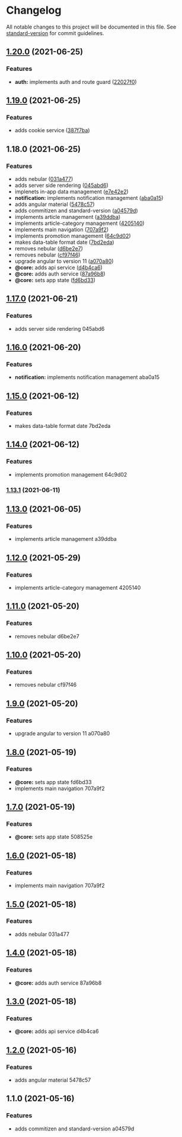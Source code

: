 # Changelog

All notable changes to this project will be documented in this file. See [standard-version](https://github.com/conventional-changelog/standard-version) for commit guidelines.

## [1.20.0](https://github.com/curedas-c/fashion-remarketing/compare/v1.19.0...v1.20.0) (2021-06-25)


### Features

* **auth:** implements auth and route guard ([22027f0](https://github.com/curedas-c/fashion-remarketing/commit/22027f0897b09fd34969b3a6b6e99e90b75ef6dd))

## [1.19.0](https://github.com/curedas-c/fashion-remarketing/compare/v1.18.0...v1.19.0) (2021-06-25)


### Features

* adds cookie service ([387f7ba](https://github.com/curedas-c/fashion-remarketing/commit/387f7ba44ef1a9d218aa20effc694a7522258bf8))

## 1.18.0 (2021-06-25)


### Features

* adds nebular ([031a477](https://github.com/curedas-c/fashion-remarketing/commit/031a477a1c1ef7d5256c9dff07fa65f39742a6c5))
* adds server side rendering ([045abd6](https://github.com/curedas-c/fashion-remarketing/commit/045abd6a55bae51262251d00d453c88b4a83d348))
* implenets in-app data management ([e7e42e2](https://github.com/curedas-c/fashion-remarketing/commit/e7e42e24d4747fb301aead6e92ff5da23b76baf3))
* **notification:** implements notification management ([aba0a15](https://github.com/curedas-c/fashion-remarketing/commit/aba0a1510717bf910146ba8be5d0449728139b42))
* adds angular material ([5478c57](https://github.com/curedas-c/fashion-remarketing/commit/5478c57fb70b359868a38db3eaa9c443de9f7ca3))
* adds commitizen and standard-version ([a04579d](https://github.com/curedas-c/fashion-remarketing/commit/a04579d3d6d899e369acf06901f6e802c6780a26))
* implements article management ([a39ddba](https://github.com/curedas-c/fashion-remarketing/commit/a39ddbafb4c1426ffc0abf72dfcdb605db3700e0))
* implements article-category management ([4205140](https://github.com/curedas-c/fashion-remarketing/commit/42051404977c687d56d72e3ff0f576e4b0d02d4a))
* implements main navigation ([707a9f2](https://github.com/curedas-c/fashion-remarketing/commit/707a9f246db8284b901d3ee353c36385119bf34b))
* implements promotion management ([64c9d02](https://github.com/curedas-c/fashion-remarketing/commit/64c9d0275a57eeb5f10943306e8adcdefafd2d68))
* makes data-table format date ([7bd2eda](https://github.com/curedas-c/fashion-remarketing/commit/7bd2eda79e283ecbbd099005fb6273d3489c8893))
* removes nebular ([d6be2e7](https://github.com/curedas-c/fashion-remarketing/commit/d6be2e7f028a0fdfc5583361e1694f92a9faf4cd))
* removes nebular ([cf97f46](https://github.com/curedas-c/fashion-remarketing/commit/cf97f4628125f11d1f2175839c90268a8d5ab799))
* upgrade angular to version 11 ([a070a80](https://github.com/curedas-c/fashion-remarketing/commit/a070a800217ef68cc7a1ee6bd9af307d23e52278))
* **@core:** adds api service ([d4b4ca6](https://github.com/curedas-c/fashion-remarketing/commit/d4b4ca64aa9c7a5a1126b0556746557f54843072))
* **@core:** adds auth service ([87a96b8](https://github.com/curedas-c/fashion-remarketing/commit/87a96b844fd6f596e41a5383b48ad06ecd670813))
* **@core:** sets app state ([fd6bd33](https://github.com/curedas-c/fashion-remarketing/commit/fd6bd332357d338498556664153879a9237fd68f))

## [1.17.0](///compare/v1.16.0...v1.17.0) (2021-06-21)


### Features

* adds server side rendering 045abd6

## [1.16.0](///compare/v1.15.0...v1.16.0) (2021-06-20)


### Features

* **notification:** implements notification management aba0a15

## [1.15.0](///compare/v1.14.0...v1.15.0) (2021-06-12)


### Features

* makes data-table format date 7bd2eda

## [1.14.0](///compare/v1.13.1...v1.14.0) (2021-06-12)


### Features

* implements promotion management 64c9d02

### [1.13.1](///compare/v1.13.0...v1.13.1) (2021-06-11)

## [1.13.0](///compare/v1.12.0...v1.13.0) (2021-06-05)


### Features

* implements article management a39ddba

## [1.12.0](///compare/v1.11.0...v1.12.0) (2021-05-29)


### Features

* implements article-category management 4205140

## [1.11.0](///compare/v1.10.0...v1.11.0) (2021-05-20)


### Features

* removes nebular d6be2e7

## [1.10.0](///compare/v1.9.0...v1.10.0) (2021-05-20)


### Features

* removes nebular cf97f46

## [1.9.0](///compare/v1.8.0...v1.9.0) (2021-05-20)


### Features

* upgrade angular to version 11 a070a80

## [1.8.0](///compare/v1.5.0...v1.8.0) (2021-05-19)


### Features

* **@core:** sets app state fd6bd33
* implements main navigation 707a9f2

## [1.7.0](///compare/v1.6.0...v1.7.0) (2021-05-19)


### Features

* **@core:** sets app state 508525e

## [1.6.0](///compare/v1.5.0...v1.6.0) (2021-05-18)


### Features

* implements main navigation 707a9f2

## [1.5.0](///compare/v1.4.0...v1.5.0) (2021-05-18)


### Features

* adds nebular 031a477

## [1.4.0](///compare/v1.3.0...v1.4.0) (2021-05-18)


### Features

* **@core:** adds auth service 87a96b8

## [1.3.0](///compare/v1.2.0...v1.3.0) (2021-05-18)


### Features

* **@core:** adds api service d4b4ca6

## [1.2.0](///compare/v1.1.0...v1.2.0) (2021-05-16)


### Features

* adds angular material 5478c57

## 1.1.0 (2021-05-16)


### Features

* adds commitizen and standard-version a04579d
